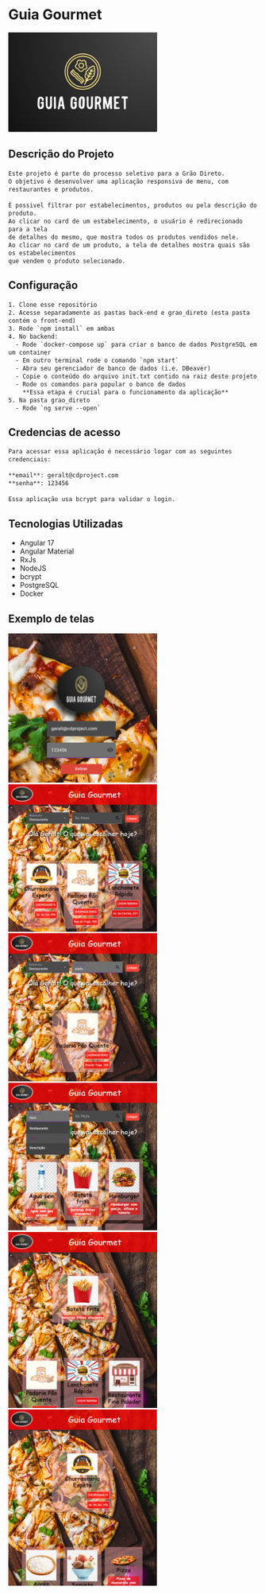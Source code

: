 # Guia Gourmet

<img src="/guiaGourmet/src/assets/images/logo.png" width="300">

## Descrição do Projeto

    Este projeto é parte do processo seletivo para a Grão Direto.
    O objetivo é desenvolver uma aplicação responsiva de menu, com restaurantes e produtos.
    
    É possivel filtrar por estabelecimentos, produtos ou pela descrição do produto.
    Ao clicar no card de um estabelecimento, o usuário é redirecionado para a tela
    de detalhes do mesmo, que mostra todos os produtos vendidos nele.
    Ao clicar no card de um produto, a tela de detalhes mostra quais são os estabelecimentos
    que vendem o produto selecionado. 

## Configuração
    1. Clone esse repositório
    2. Acesse separadamente as pastas back-end e grao_direto (esta pasta contém o front-end)
    3. Rode `npm install` em ambas
    4. No backend:
      - Rode `docker-compose up` para criar o banco de dados PostgreSQL em um container
      - Em outro terminal rode o comando `npm start`
      - Abra seu gerenciador de banco de dados (i.e. DBeaver)
      - Copie o conteúdo do arquivo init.txt contido na raiz deste projeto
      - Rode os comandos para popular o banco de dados
        **Essa etapa é crucial para o funcionamento da aplicação**
    5. Na pasta grao_direto
      - Rode `ng serve --open`
      
## Credencias de acesso
    Para acessar essa aplicação é necessário logar com as seguintes credenciais:
    
    **email**: geralt@cdproject.com
    **senha**: 123456
    
    Essa aplicação usa bcrypt para validar o login.

## Tecnologias Utilizadas

- Angular 17
- Angular Material
- RxJs
- NodeJS
- bcrypt
- PostgreSQL
- Docker

## Exemplo de telas

<img src="/images/login01.png" width="300">
<img src="/images/home01.png" width="300">
<img src="/images/home02.png" width="300">
<img src="/images/home03.png" width="300">
<img src="/images/item01.png" width="300">
<img src="/images/restaurante01.png" width="300">